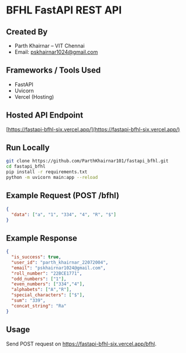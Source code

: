 # BFHL FastAPI REST API

## Created By
- Parth Khairnar – VIT Chennai
- Email: pskhairnar1024@gmail.com

## Frameworks / Tools Used
- FastAPI
- Uvicorn
- Vercel (Hosting)

## Hosted API Endpoint
[https://fastapi-bfhl-six.vercel.app/](https://fastapi-bfhl-six.vercel.app/)

## Run Locally
```bash
git clone https://github.com/ParthKhairnar101/fastapi_bfhl.git
cd fastapi_bfhl
pip install -r requirements.txt
python -m uvicorn main:app --reload
```

## Example Request (POST /bfhl)
```json
{
  "data": ["a", "1", "334", "4", "R", "$"]
}
```

## Example Response
```json
{
  "is_success": true,
  "user_id": "parth_khairnar_22072004",
  "email": "pskhairnar1024@gmail.com",
  "roll_number": "22BCE1771",
  "odd_numbers": ["1"],
  "even_numbers": ["334","4"],
  "alphabets": ["A","R"],
  "special_characters": ["$"],
  "sum": "339",
  "concat_string": "Ra"
}
```

## Usage

Send POST request on https://fastapi-bfhl-six.vercel.app/bfhl.
